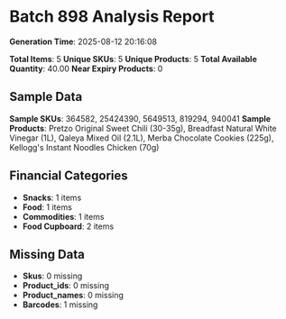# Batch 898 Analysis Report

**Generation Time**: 2025-08-12 20:16:08

**Total Items**: 5
**Unique SKUs**: 5
**Unique Products**: 5
**Total Available Quantity**: 40.00
**Near Expiry Products**: 0

## Sample Data
**Sample SKUs**: 364582, 25424390, 5649513, 819294, 940041
**Sample Products**: Pretzo Original Sweet Chili (30-35g), Breadfast Natural White Vinegar (1L), Qaleya Mixed Oil (2.1L), Merba Chocolate Cookies (225g), Kellogg's Instant Noodles Chicken (70g)

## Financial Categories
- **Snacks**: 1 items
- **Food**: 1 items
- **Commodities**: 1 items
- **Food Cupboard**: 2 items

## Missing Data
- **Skus**: 0 missing
- **Product_ids**: 0 missing
- **Product_names**: 0 missing
- **Barcodes**: 1 missing
